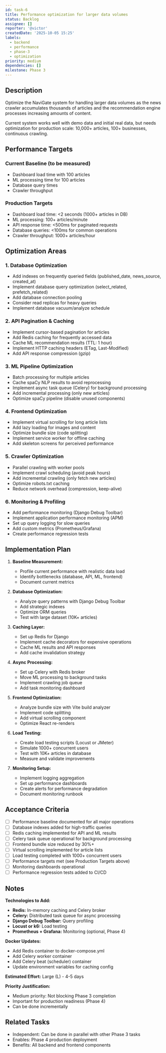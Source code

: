 ```yaml
---
id: task-6
title: Performance optimization for larger data volumes
status: Backlog
assignee: []
reporter: '@victor'
createdDate: '2025-10-05 15:25'
labels:
  - backend
  - performance
  - phase-3
  - optimization
priority: medium
dependencies: []
milestone: Phase 3
---
```


## Description

Optimize the NaviGate system for handling larger data volumes as the news crawler accumulates thousands of articles and the recommendation engine processes increasing amounts of content.

Current system works well with demo data and initial real data, but needs optimization for production scale: 10,000+ articles, 100+ businesses, continuous crawling.

## Performance Targets

### Current Baseline (to be measured)
- Dashboard load time with 100 articles
- ML processing time for 100 articles
- Database query times
- Crawler throughput

### Production Targets
- Dashboard load time: <2 seconds (1000+ articles in DB)
- ML processing: 100+ articles/minute
- API response time: <500ms for paginated requests
- Database queries: <100ms for common operations
- Crawler throughput: 1000+ articles/hour

## Optimization Areas

### 1. Database Optimization
- Add indexes on frequently queried fields (published_date, news_source, created_at)
- Implement database query optimization (select_related, prefetch_related)
- Add database connection pooling
- Consider read replicas for heavy queries
- Implement database vacuum/analyze schedule

### 2. API Pagination & Caching
- Implement cursor-based pagination for articles
- Add Redis caching for frequently accessed data
- Cache ML recommendation results (TTL: 1 hour)
- Implement HTTP caching headers (ETag, Last-Modified)
- Add API response compression (gzip)

### 3. ML Pipeline Optimization
- Batch processing for multiple articles
- Cache spaCy NLP results to avoid reprocessing
- Implement async task queue (Celery) for background processing
- Add incremental processing (only new articles)
- Optimize spaCy pipeline (disable unused components)

### 4. Frontend Optimization
- Implement virtual scrolling for long article lists
- Add lazy loading for images and content
- Optimize bundle size (code splitting)
- Implement service worker for offline caching
- Add skeleton screens for perceived performance

### 5. Crawler Optimization
- Parallel crawling with worker pools
- Implement crawl scheduling (avoid peak hours)
- Add incremental crawling (only fetch new articles)
- Optimize robots.txt caching
- Reduce network overhead (compression, keep-alive)

### 6. Monitoring & Profiling
- Add performance monitoring (Django Debug Toolbar)
- Implement application performance monitoring (APM)
- Set up query logging for slow queries
- Add custom metrics (Prometheus/Grafana)
- Create performance regression tests

## Implementation Plan

1. **Baseline Measurement:**
   - Profile current performance with realistic data load
   - Identify bottlenecks (database, API, ML, frontend)
   - Document current metrics

2. **Database Optimization:**
   - Analyze query patterns with Django Debug Toolbar
   - Add strategic indexes
   - Optimize ORM queries
   - Test with large dataset (10K+ articles)

3. **Caching Layer:**
   - Set up Redis for Django
   - Implement cache decorators for expensive operations
   - Cache ML results and API responses
   - Add cache invalidation strategy

4. **Async Processing:**
   - Set up Celery with Redis broker
   - Move ML processing to background tasks
   - Implement crawling job queue
   - Add task monitoring dashboard

5. **Frontend Optimization:**
   - Analyze bundle size with Vite build analyzer
   - Implement code splitting
   - Add virtual scrolling component
   - Optimize React re-renders

6. **Load Testing:**
   - Create load testing scripts (Locust or JMeter)
   - Simulate 1000+ concurrent users
   - Test with 10K+ articles in database
   - Measure and validate improvements

7. **Monitoring Setup:**
   - Implement logging aggregation
   - Set up performance dashboards
   - Create alerts for performance degradation
   - Document monitoring runbook

## Acceptance Criteria

- [ ] Performance baseline documented for all major operations
- [ ] Database indexes added for high-traffic queries
- [ ] Redis caching implemented for API and ML results
- [ ] Celery task queue operational for background processing
- [ ] Frontend bundle size reduced by 30%+
- [ ] Virtual scrolling implemented for article lists
- [ ] Load testing completed with 1000+ concurrent users
- [ ] Performance targets met (see Production Targets above)
- [ ] Monitoring dashboards operational
- [ ] Performance regression tests added to CI/CD

## Notes

**Technologies to Add:**
- **Redis:** In-memory caching and Celery broker
- **Celery:** Distributed task queue for async processing
- **Django Debug Toolbar:** Query profiling
- **Locust or k6:** Load testing
- **Prometheus + Grafana:** Monitoring (optional, Phase 4)

**Docker Updates:**
- Add Redis container to docker-compose.yml
- Add Celery worker container
- Add Celery beat (scheduler) container
- Update environment variables for caching config

**Estimated Effort:** Large (L) - 4-5 days

**Priority Justification:**
- Medium priority: Not blocking Phase 3 completion
- Important for production readiness (Phase 4)
- Can be done incrementally

## Related Tasks

- Independent: Can be done in parallel with other Phase 3 tasks
- Enables: Phase 4 production deployment
- Benefits: All backend and frontend components
